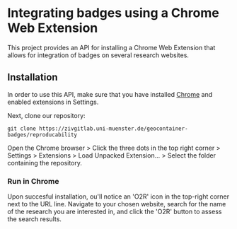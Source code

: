 # Integrating badges using a Chrome Web Extension

This project provides an API for installing a Chrome Web Extension that allows for integration of badges on several research websites.

## Installation

In order to use this API, make sure that you have installed [Chrome](https://www.google.com/chrome/) and enabled extensions in Settings.

Next, clone our repository:

`git clone https://zivgitlab.uni-muenster.de/geocontainer-badges/reproducability`

Open the Chrome browser > Click the three dots in the top right corner > Settings > Extensions > Load Unpacked Extension... > Select the folder containing the repository.

### Run in Chrome
Upon succesful installation, ou'll notice an 'O2R' icon in the top-right corner next to the URL line. Navigate to your chosen website, search for the name of the research
you are interested in, and click the 'O2R' button to assess the search results.